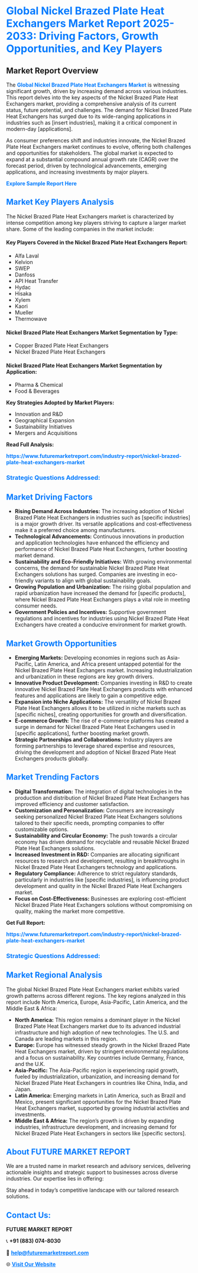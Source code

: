 <h1 style="color: #007BFF;">Global Nickel Brazed Plate Heat Exchangers Market Report 2025-2033: Driving Factors, Growth Opportunities, and Key Players</h1>

<section id="overview">
<h2>Market Report Overview</h2>
<p>The <a href="https://www.futuremarketreport.com/industry-report/nickel-brazed-plate-heat-exchangers-market" style="color: #007BFF; text-decoration: none;"><strong>Global Nickel Brazed Plate Heat Exchangers Market</strong></a> is witnessing significant growth, driven by increasing demand across various industries. This report delves into the key aspects of the Nickel Brazed Plate Heat Exchangers market, providing a comprehensive analysis of its current status, future potential, and challenges. The demand for Nickel Brazed Plate Heat Exchangers has surged due to its wide-ranging applications in industries such as [insert industries], making it a critical component in modern-day [applications].</p>
<p>As consumer preferences shift and industries innovate, the Nickel Brazed Plate Heat Exchangers market continues to evolve, offering both challenges and opportunities for stakeholders. The global market is expected to expand at a substantial compound annual growth rate (CAGR) over the forecast period, driven by technological advancements, emerging applications, and increasing investments by major players.</p>
</section>

<section id="overview">
<p><a href="https://www.futuremarketreport.com/request-sample/reportId=57137" style="color: #007BFF; text-decoration: none;"><strong>Explore Sample Report Here</strong></a></p>
</section>

<section id="key-players">
<h2 style="color: #007BFF;">Market Key Players Analysis</h2>
<p>The Nickel Brazed Plate Heat Exchangers market is characterized by intense competition among key players striving to capture a larger market share. Some of the leading companies in the market include:</p>
<h4>Key Players Covered in the Nickel Brazed Plate Heat Exchangers Report:</h4>
<ul><li>Alfa Laval</li><li>Kelvion</li><li>SWEP</li><li>Danfoss</li><li>API Heat Transfer</li><li>Hydac</li><li>Hisaka</li><li>Xylem</li><li>Kaori</li><li>Mueller</li><li>Thermowave</li></ul>
<h4>Nickel Brazed Plate Heat Exchangers Market Segmentation by Type:</h4>
<ul><li>Copper Brazed Plate Heat Exchangers</li><li>Nickel Brazed Plate Heat Exchangers</li></ul>

<h4>Nickel Brazed Plate Heat Exchangers Market Segmentation by Application:</h4>
<ul><li>Pharma &amp; Chemical</li><li>Food &amp; Beverages</li></ul>
<p><strong>Key Strategies Adopted by Market Players:</strong></p>
<ul>
<li>Innovation and R&D</li>
<li>Geographical Expansion</li>
<li>Sustainability Initiatives</li>
<li>Mergers and Acquisitions</li>
</ul>
</section>

<section>
<p><strong>Read Full Analysis: </strong></p><a href="https://www.futuremarketreport.com/industry-report/nickel-brazed-plate-heat-exchangers-market" style="color: #007BFF; text-decoration: none;"><strong>https://www.futuremarketreport.com/industry-report/nickel-brazed-plate-heat-exchangers-market</strong></a>
<h3 style="color: #007BFF;">Strategic Questions Addressed:</h3>
</section>

<section id="driving-factors">
<h2 style="color: #007BFF;">Market Driving Factors</h2>
<ul>
<li><strong>Rising Demand Across Industries:</strong> The increasing adoption of Nickel Brazed Plate Heat Exchangers in industries such as [specific industries] is a major growth driver. Its versatile applications and cost-effectiveness make it a preferred choice among manufacturers.</li>
<li><strong>Technological Advancements:</strong> Continuous innovations in production and application technologies have enhanced the efficiency and performance of Nickel Brazed Plate Heat Exchangers, further boosting market demand.</li>
<li><strong>Sustainability and Eco-Friendly Initiatives:</strong> With growing environmental concerns, the demand for sustainable Nickel Brazed Plate Heat Exchangers solutions has surged. Companies are investing in eco-friendly variants to align with global sustainability goals.</li>
<li><strong>Growing Population and Urbanization:</strong> The rising global population and rapid urbanization have increased the demand for [specific products], where Nickel Brazed Plate Heat Exchangers plays a vital role in meeting consumer needs.</li>
<li><strong>Government Policies and Incentives:</strong> Supportive government regulations and incentives for industries using Nickel Brazed Plate Heat Exchangers have created a conducive environment for market growth.</li>
</ul>
</section>

<section id="growth-opportunities">
<h2 style="color: #007BFF;">Market Growth Opportunities</h2>
<ul>
<li><strong>Emerging Markets:</strong> Developing economies in regions such as Asia-Pacific, Latin America, and Africa present untapped potential for the Nickel Brazed Plate Heat Exchangers market. Increasing industrialization and urbanization in these regions are key growth drivers.</li>
<li><strong>Innovative Product Development:</strong> Companies investing in R&D to create innovative Nickel Brazed Plate Heat Exchangers products with enhanced features and applications are likely to gain a competitive edge.</li>
<li><strong>Expansion into Niche Applications:</strong> The versatility of Nickel Brazed Plate Heat Exchangers allows it to be utilized in niche markets such as [specific niches], creating opportunities for growth and diversification.</li>
<li><strong>E-commerce Growth:</strong> The rise of e-commerce platforms has created a surge in demand for Nickel Brazed Plate Heat Exchangers used in [specific applications], further boosting market growth.</li>
<li><strong>Strategic Partnerships and Collaborations:</strong> Industry players are forming partnerships to leverage shared expertise and resources, driving the development and adoption of Nickel Brazed Plate Heat Exchangers products globally.</li>
</ul>
</section>

<section id="trending-factors">
<h2 style="color: #007BFF;">Market Trending Factors</h2>
<ul>
<li><strong>Digital Transformation:</strong> The integration of digital technologies in the production and distribution of Nickel Brazed Plate Heat Exchangers has improved efficiency and customer satisfaction.</li>
<li><strong>Customization and Personalization:</strong> Consumers are increasingly seeking personalized Nickel Brazed Plate Heat Exchangers solutions tailored to their specific needs, prompting companies to offer customizable options.</li>
<li><strong>Sustainability and Circular Economy:</strong> The push towards a circular economy has driven demand for recyclable and reusable Nickel Brazed Plate Heat Exchangers solutions.</li>
<li><strong>Increased Investment in R&D:</strong> Companies are allocating significant resources to research and development, resulting in breakthroughs in Nickel Brazed Plate Heat Exchangers technology and applications.</li>
<li><strong>Regulatory Compliance:</strong> Adherence to strict regulatory standards, particularly in industries like [specific industries], is influencing product development and quality in the Nickel Brazed Plate Heat Exchangers market.</li>
<li><strong>Focus on Cost-Effectiveness:</strong> Businesses are exploring cost-efficient Nickel Brazed Plate Heat Exchangers solutions without compromising on quality, making the market more competitive.</li>
</ul>
</section>

<section>
<p><strong>Get Full Report: </strong></p><a href="https://www.futuremarketreport.com/industry-report/nickel-brazed-plate-heat-exchangers-market" style="color: #007BFF; text-decoration: none;"><strong>https://www.futuremarketreport.com/industry-report/nickel-brazed-plate-heat-exchangers-market</strong></a>
<h3 style="color: #007BFF;">Strategic Questions Addressed:</h3>
</section>


<section id="regional-analysis">
<h2 style="color: #007BFF;">Market Regional Analysis</h2>
<p>The global Nickel Brazed Plate Heat Exchangers market exhibits varied growth patterns across different regions. The key regions analyzed in this report include North America, Europe, Asia-Pacific, Latin America, and the Middle East & Africa:</p>
<ul>
<li><strong>North America:</strong> This region remains a dominant player in the Nickel Brazed Plate Heat Exchangers market due to its advanced industrial infrastructure and high adoption of new technologies. The U.S. and Canada are leading markets in this region.</li>
<li><strong>Europe:</strong> Europe has witnessed steady growth in the Nickel Brazed Plate Heat Exchangers market, driven by stringent environmental regulations and a focus on sustainability. Key countries include Germany, France, and the U.K.</li>
<li><strong>Asia-Pacific:</strong> The Asia-Pacific region is experiencing rapid growth, fueled by industrialization, urbanization, and increasing demand for Nickel Brazed Plate Heat Exchangers in countries like China, India, and Japan.</li>
<li><strong>Latin America:</strong> Emerging markets in Latin America, such as Brazil and Mexico, present significant opportunities for the Nickel Brazed Plate Heat Exchangers market, supported by growing industrial activities and investments.</li>
<li><strong>Middle East & Africa:</strong> The region’s growth is driven by expanding industries, infrastructure development, and increasing demand for Nickel Brazed Plate Heat Exchangers in sectors like [specific sectors].</li>
</ul>
</section>

<footer>
<h2 style="color: #007BFF;">About FUTURE MARKET REPORT</h2>
<p>We are a trusted name in market research and advisory services, delivering actionable insights and strategic support to businesses across diverse industries. Our expertise lies in offering:</p>

<p>Stay ahead in today’s competitive landscape with our tailored research solutions.</p>

<h2 style="color: #007BFF;">Contact Us:</h2>
<p><strong>FUTURE MARKET REPORT</strong></p>
<p>📞 <strong>+91 (883) 074-8030</strong></p>
<p>📧 <strong><a href="mailto:help@futuremarketreport.com" style="color: #007BFF;">help@futuremarketreport.com</a></strong></p>
<p>🌐 <strong><a href="https://www.futuremarketreport.com/" style="color: #007BFF;">Visit Our Website</a></strong></p>
</footer>
